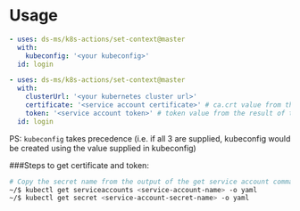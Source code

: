 # Usage

```yaml
- uses: ds-ms/k8s-actions/set-context@master
  with:
    kubeconfig: '<your kubeconfig>'
  id: login
```

```yaml
- uses: ds-ms/k8s-actions/set-context@master
  with:
    clusterUrl: '<your kubernetes cluster url>'
    certificate: '<service account certificate>' # ca.crt value from the result of the below script
    token: '<service account token>' # token value from the result of the below script
  id: login
```
PS: `kubeconfig` takes precedence (i.e. if all 3 are supplied, kubeconfig would be created using the value supplied in kubeconfig)

###Steps to get certificate and token: 
```sh
# Copy the secret name from the output of the get service account command
~/$ kubectl get serviceaccounts <service-account-name> -o yaml
~/$ kubectl get secret <service-account-secret-name> -o yaml
```

